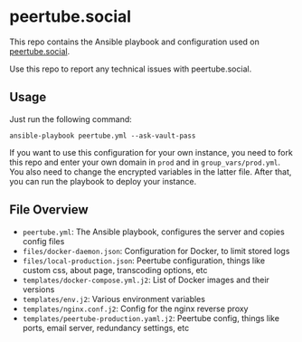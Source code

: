 # peertube.social

This repo contains the Ansible playbook and configuration used on [peertube.social](https://peertube.social).

Use this repo to report any technical issues with peertube.social.

## Usage

Just run the following command:
```
ansible-playbook peertube.yml --ask-vault-pass
```

If you want to use this configuration for your own instance, you need to fork this repo and enter your own domain in
`prod` and in `group_vars/prod.yml`. You also need to change the encrypted variables in the latter file. After that,
you can run the playbook to deploy your instance.

## File Overview

- `peertube.yml`: The Ansible playbook, configures the server and copies config files
- `files/docker-daemon.json`: Configuration for Docker, to limit stored logs
- `files/local-production.json`: Peertube configuration, things like custom css, about page, transcoding options, etc
- `templates/docker-compose.yml.j2`: List of Docker images and their versions
- `templates/env.j2`: Various environment variables
- `templates/nginx.conf.j2`: Config for the nginx reverse proxy
- `templates/peertube-production.yaml.j2`: Peertube config, things like ports, email server, redundancy settings, etc